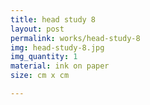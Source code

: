 ```yaml
---
title: head study 8
layout: post
permalink: works/head-study-8
img: head-study-8.jpg
img_quantity: 1
material: ink on paper
size: cm x cm

---
```

